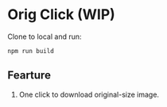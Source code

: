 # Orig Click (WIP)

Clone to local and run:

```npm run build```


## Fearture
1. One click to download original-size image.


